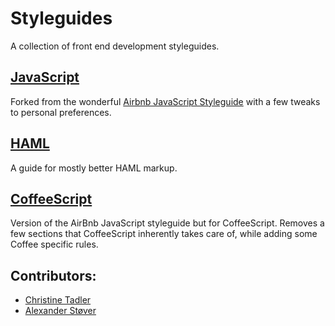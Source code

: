 # Styleguides

A collection of front end development styleguides.

## [JavaScript](https://github.com/dcompute/styleguides/tree/master/javascript)
Forked from the wonderful [Airbnb JavaScript Styleguide](https://github.com/airbnb/javascript)
with a few tweaks to personal preferences.

## [HAML](https://github.com/dcompute/styleguides/tree/master/haml)
A guide for mostly better HAML markup.

## [CoffeeScript](https://github.com/dcompute/styleguides/tree/master/coffeescript)
Version of the AirBnb JavaScript styleguide but for CoffeeScript. Removes a few
sections that CoffeeScript inherently takes care of, while adding some Coffee
specific rules.

## Contributors:
* [Christine Tadler](https://github.com/tadler)
* [Alexander Støver](http://binaerpilot.no)
